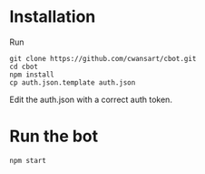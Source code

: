 # Installation
Run

    git clone https://github.com/cwansart/cbot.git
    cd cbot
    npm install
    cp auth.json.template auth.json

Edit the auth.json with a correct auth token.

# Run the bot

    npm start
